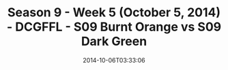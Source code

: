---
title: Season 9 - Week 5 (October 5, 2014) - DCGFFL - S09 Burnt Orange vs S09 Dark
  Green
teams-score:
- team: _teams/s09-burnt-orange.md
  score: 32
- team: _teams/s09-dark-green.md
  score: 26
mvp: Andy Pratt (B. Orange); Jarod Trujillo (D. Green)
game-ball: N/A
sportsperson: ''
season: 9
week: 5
date: '2014-10-06T03:33:06'
pageid: season-9-week-5-4453-vs-4455
---